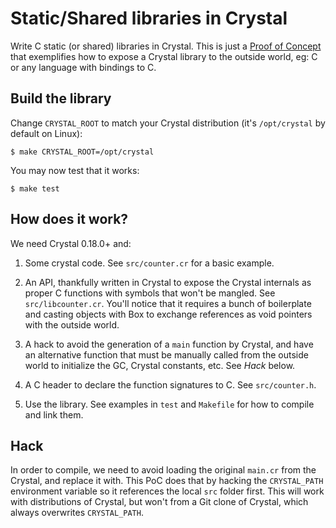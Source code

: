# Static/Shared libraries in Crystal

Write C static (or shared) libraries in Crystal. This is just a
[Proof of Concept](https://en.wikipedia.org/wiki/Proof_of_concept) that
exemplifies how to expose a Crystal library to the outside world, eg: C or any
language with bindings to C.

## Build the library

Change `CRYSTAL_ROOT` to match your Crystal distribution (it's `/opt/crystal` by
default on Linux):

    $ make CRYSTAL_ROOT=/opt/crystal

You may now test that it works:

    $ make test

## How does it work?

We need Crystal 0.18.0+ and:

1. Some crystal code. See `src/counter.cr` for a basic example.

2. An API, thankfully written in Crystal to expose the Crystal internals as
proper C functions with symbols that won't be mangled. See `src/libcounter.cr`.
You'll notice that it requires a bunch of boilerplate and casting objects with
Box to exchange references as void pointers with the outside world.

3. A hack to avoid the generation of a `main` function by Crystal, and have an
alternative function that must be manually called from the outside world to
initialize the GC, Crystal constants, etc. See _Hack_ below.

4. A C header to declare the function signatures to C. See `src/counter.h`.

5. Use the library. See examples in `test` and `Makefile` for how to compile and
link them.

## Hack

In order to compile, we need to avoid loading the original `main.cr` from the
Crystal, and replace it with. This PoC does that by hacking the `CRYSTAL_PATH`
environment variable so it references the local `src` folder first. This will
work with distributions of Crystal, but won't from a Git clone of Crystal, which
always overwrites `CRYSTAL_PATH`.
